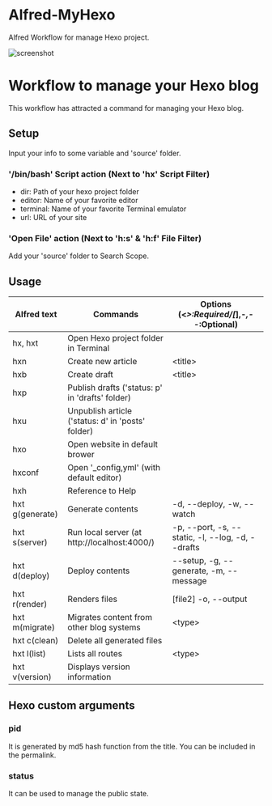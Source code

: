 Alfred-MyHexo
=============

Alfred Workflow for manage Hexo project.

![screenshot](http://cl.ly/YBVK/Image%202014-10-24%20at%202.55.50%20%E5%8D%88%E5%89%8D.png)

# Workflow to manage your Hexo blog

This workflow has attracted a command for managing your Hexo blog.

## Setup
Input your info to some variable and 'source' folder.

### '/bin/bash' Script action (Next to 'hx' Script Filter)
* dir: Path of your hexo project folder
* editor: Name of your favorite editor
* terminal: Name of your favorite Terminal emulator
* url: URL of your site

### 'Open File' action (Next to 'h:s' & 'h:f' File Filter)
Add your 'source' folder to Search Scope.

## Usage
| Alfred text     | Commands                                           | Options (<*>:Required/[*],-*,--*:Optional)        |
| --------------- | -------------------------------------------------- | ------------------------------------------------- |
| hx, hxt         | Open Hexo project folder in Terminal               |                                                   |
| hxn             | Create new article                                 | &lt;title&gt;                                     |
| hxb             | Create draft                                       | &lt;title&gt;                                     |
| hxp             | Publish drafts  ('status: p'  in 'drafts'  folder) |                                                   |
| hxu             | Unpublish article  ('status: d' in 'posts' folder) |                                                   |
| hxo             | Open website in default brower                     |                                                   |
| hxconf          | Open '_config,yml'  (with default editor)          |                                                   |
| hxh             | Reference to Help                                  |                                                   |
| hxt g(generate) | Generate contents                                  | -d, --deploy, -w, --watch                         |
| hxt s(server)   | Run local server (at http://localhost:4000/)       | -p, --port, -s, --static, -l, --log, -d, --drafts |
| hxt d(deploy)   | Deploy contents                                    | --setup, -g, --generate, -m, --message            |
| hxt r(render)   | Renders files                                      | <file1> [file2] -o, --output                      |
| hxt m(migrate)  | Migrates content from other blog systems           | &lt;type&gt;                                      |
| hxt c(clean)    | Delete all generated files                         |                                                   |
| hxt l(list)     | Lists all routes                                   | &lt;type&gt;                                      |
| hxt v(version)  | Displays version information                       |                                                   |


## Hexo custom arguments
### pid
It is generated by md5 hash function from the title. You can be included in the permalink.

### status
It can be used to manage the public state.

